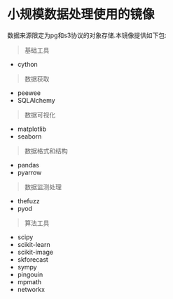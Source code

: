 # 小规模数据处理使用的镜像

数据来源限定为pg和s3协议的对象存储.本镜像提供如下包:

>基础工具

+ cython

> 数据获取

+ peewee
+ SQLAlchemy

> 数据可视化

+ matplotlib
+ seaborn

> 数据格式和结构

+ pandas
+ pyarrow

> 数据监测处理

+ thefuzz
+ pyod

> 算法工具

+ scipy
+ scikit-learn
+ scikit-image
+ skforecast
+ sympy
+ pingouin
+ mpmath
+ networkx